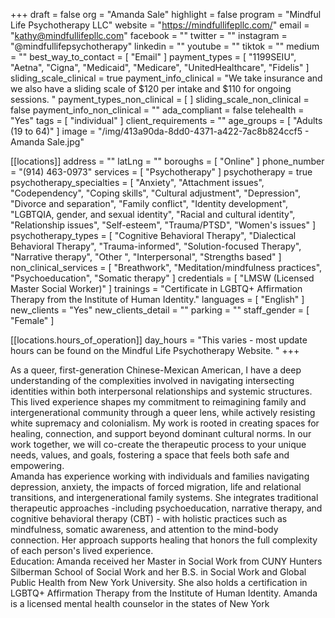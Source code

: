 +++
draft = false
org = "Amanda Sale"
highlight = false
program = "Mindful Life Psychotherapy LLC"
website = "https://mindfullifepllc.com/"
email = "kathy@mindfullifepllc.com"
facebook = ""
twitter = ""
instagram = "@mindfullifepsychotherapy"
linkedin = ""
youtube = ""
tiktok = ""
medium = ""
best_way_to_contact = [ "Email" ]
payment_types = [
  "1199SEIU",
  "Aetna",
  "Cigna",
  "Medicaid",
  "Medicare",
  "UnitedHealthcare",
  "Fidelis"
]
sliding_scale_clinical = true
payment_info_clinical = "We take insurance and we also have a sliding scale of $120 per intake and $110 for ongoing sessions. "
payment_types_non_clinical = [ ]
sliding_scale_non_clinical = false
payment_info_non_clinical = ""
ada_compliant = false
telehealth = "Yes"
tags = [ "individual" ]
client_requirements = ""
age_groups = [ "Adults (19 to 64)" ]
image = "/img/413a90da-8dd0-4371-a422-7ac8b824ccf5 - Amanda Sale.jpg"

[[locations]]
address = ""
latLng = ""
boroughs = [ "Online" ]
phone_number = "(914) 463-0973"
services = [ "Psychotherapy" ]
psychotherapy = true
psychotherapy_specialties = [
  "Anxiety",
  "Attachment issues",
  "Codependency",
  "Coping skills",
  "Cultural adjustment",
  "Depression",
  "Divorce and separation",
  "Family conflict",
  "Identity development",
  "LGBTQIA, gender, and sexual identity",
  "Racial and cultural identity",
  "Relationship issues",
  "Self-esteem",
  "Trauma/PTSD",
  "Women's issues"
]
psychotherapy_types = [
  "Cognitive Behavioral Therapy",
  "Dialectical Behavioral Therapy",
  "Trauma-informed",
  "Solution-focused Therapy",
  "Narrative therapy",
  "Other ",
  "Interpersonal",
  "Strengths based"
]
non_clinical_services = [
  "Breathwork",
  "Meditation/mindfulness practices",
  "Psychoeducation",
  "Somatic therapy"
]
credentials = [ "LMSW (Licensed Master Social Worker)" ]
trainings = "Certificate in LGBTQ+ Affirmation Therapy from the Institute of Human Identity."
languages = [ "English" ]
new_clients = "Yes"
new_clients_detail = ""
parking = ""
staff_gender = [ "Female" ]

  [[locations.hours_of_operation]]
  day_hours = "This varies - most update hours can be found on the Mindful Life Psychotherapy Website. "
+++


As a queer, first-generation Chinese-Mexican American, I have a deep understanding of the complexities involved in navigating intersecting identities within both interpersonal relationships and systemic structures. This lived experience shapes my commitment to reimagining family and intergenerational community through a queer lens, while actively resisting white supremacy and colonialism. My work is rooted in creating spaces for healing, connection, and support beyond dominant cultural norms. In our work together, we will co-create the therapeutic process to your unique needs, values, and goals, fostering a space that feels both safe and empowering. <br>
Amanda has experience working with individuals and families navigating depression, anxiety, the impacts of forced migration, life and relational transitions, and intergenerational family systems. She integrates traditional therapeutic approaches -including psychoeducation, narrative therapy, and cognitive behavioral therapy (CBT) - with holistic practices such as mindfulness, somatic awareness, and attention to the mind-body connection. Her approach supports healing that honors the full complexity of each person's lived experience. <br>
Education:
Amanda received her Master in Social Work from CUNY Hunters Silberman School of Social Work and her B.S. in Social Work and Global Public Health from New York University. She also holds a certification in LGBTQ+ Affirmation Therapy from the Institute of Human Identity.
Amanda  is a licensed mental health counselor in the states of New York
